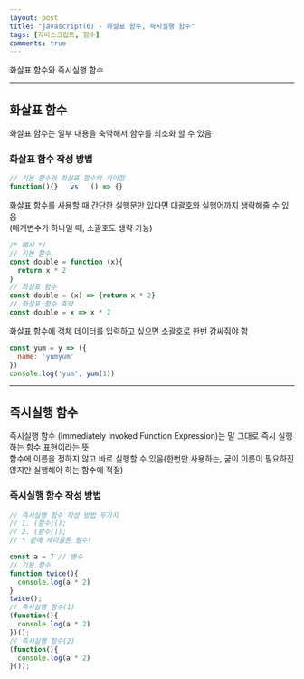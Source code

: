 ```yaml
---
layout: post
title: "javascript(6) - 화살표 함수, 즉시실행 함수"
tags: [자바스크립트, 함수]
comments: true
---
```


화살표 함수와 즉시실행 함수

--- 

## **화살표 함수**
화살표 함수는 일부 내용을 축약해서 함수를 최소화 할 수 있음

### **화살표 함수 작성 방법**
```javascript
// 기본 함수와 화살표 함수의 차이점
function(){}   vs   () => {}
```
화살표 함수를 사용할 때 간단한 실행문만 있다면 대괄호와 실행어까지 생략해줄 수 있음<br />
(매개변수가 하나일 때, 소괄호도 생략 가능)
```javascript
/* 예시 */
// 기본 함수
const double = function (x){
  return x * 2
}
// 화살표 함수
const double = (x) => {return x * 2}
// 화살표 함수 축약
const double = x => x * 2
```
화살표 함수에 객체 데이터를 입력하고 싶으면 소괄호로 한번 감싸줘야 함
```javascript
const yum = y => ({
  name: 'yumyum'
})
console.log('yum', yum(1))
```

***

## **즉시실행 함수**
즉시실행 함수 (Immediately Invoked Function Expression)는 말 그대로 즉시 실행하는 함수 표현이라는 뜻<br />
함수에 이름을 정하지 않고 바로 실행할 수 있음(한번만 사용하는, 굳이 이름이 필요하진 않지만 실행해야 하는 함수에 적절)

### **즉시실행 함수 작성 방법**
```javascript
// 즉시실행 함수 작성 방법 두가지
// 1. (함수)();
// 2. (함수());
// * 끝에 세미콜론 필수!
```
```javascript
const a = 7 // 변수
// 기본 함수
function twice(){
  console.log(a * 2)
}
twice();
// 즉시실행 함수(1)
(function(){
  console.log(a * 2)
})();
// 즉시실행 함수(2)
(function(){
  console.log(a * 2)
}());
```
